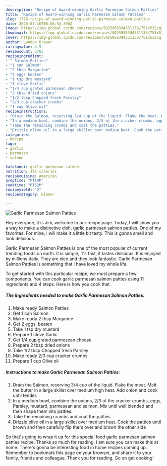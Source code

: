 ```yaml
---
description: "Recipe of Award-winning Garlic Parmesan Salmon Patties"
title: "Recipe of Award-winning Garlic Parmesan Salmon Patties"
slug: 1776-recipe-of-award-winning-garlic-parmesan-salmon-patties
date: 2020-07-16T05:58:53.390Z
image: https://img-global.cpcdn.com/recipes/5025958394331136/751x532cq70/garlic-parmesan-salmon-patties-recipe-main-photo.jpg
thumbnail: https://img-global.cpcdn.com/recipes/5025958394331136/751x532cq70/garlic-parmesan-salmon-patties-recipe-main-photo.jpg
cover: https://img-global.cpcdn.com/recipes/5025958394331136/751x532cq70/garlic-parmesan-salmon-patties-recipe-main-photo.jpg
author: Landon Brewer
ratingvalue: 4.5
reviewcount: 5705
recipeingredient:
- " Salmon Patties"
- "1 can Salmon"
- "2 tbsp Margarine"
- "2 eggs beaten"
- "1 tsp dry mustard"
- "1 clove Garlic"
- "1/4 cup grated parmesean cheese"
- "2 tbsp dried onions"
- "1/2 tbsp Chopped fresh Parsley"
- "2/3 cup cracker crumbs"
- "1 cup Olive oil"
recipeinstructions:
- "Drain the Salmon, reserving 3/4 cup of the liquid. Flake the meat. Melt the butter in a large skillet over medium high heat. Add onion and cook until tender."
- "In a medium bowl, combine the onions, 2/3 of the cracker crumbs, eggs, Parsley, mustard, parmesean and salmon. Mix until well blended and then shape them into patties."
- "Take the remaining crumbs and coat the patties."
- "Drizzle olive oil in a large skillet over medium heat. Cook the patties until brown and then carefully flip them over and brown the other side"
categories:
- Recipe
tags:
- garlic
- parmesan
- salmon

katakunci: garlic parmesan salmon 
nutrition: 195 calories
recipecuisine: American
preptime: "PT14M"
cooktime: "PT52M"
recipeyield: "2"
recipecategory: Dinner

---
```



![Garlic Parmesan Salmon Patties](https://img-global.cpcdn.com/recipes/5025958394331136/751x532cq70/garlic-parmesan-salmon-patties-recipe-main-photo.jpg)

Hey everyone, it is Jim, welcome to our recipe page. Today, I will show you a way to make a distinctive dish, garlic parmesan salmon patties. One of my favorites. For mine, I will make it a little bit tasty. This is gonna smell and look delicious.



Garlic Parmesan Salmon Patties is one of the most popular of current trending foods on earth. It is simple, it's fast, it tastes delicious. It is enjoyed by millions daily. They are nice and they look fantastic. Garlic Parmesan Salmon Patties is something that I have loved my whole life.


To get started with this particular recipe, we must prepare a few components. You can cook garlic parmesan salmon patties using 11 ingredients and 4 steps. Here is how you cook that.

<!--inarticleads1-->

##### The ingredients needed to make Garlic Parmesan Salmon Patties:

1. Make ready  Salmon Patties
1. Get 1 can Salmon
1. Make ready 2 tbsp Margarine
1. Get 2 eggs, beaten
1. Take 1 tsp dry mustard
1. Prepare 1 clove Garlic
1. Get 1/4 cup grated parmesean cheese
1. Prepare 2 tbsp dried onions
1. Take 1/2 tbsp Chopped fresh Parsley
1. Make ready 2/3 cup cracker crumbs
1. Prepare 1 cup Olive oil




<!--inarticleads2-->

##### Instructions to make Garlic Parmesan Salmon Patties:

1. Drain the Salmon, reserving 3/4 cup of the liquid. Flake the meat. Melt the butter in a large skillet over medium high heat. Add onion and cook until tender.
1. In a medium bowl, combine the onions, 2/3 of the cracker crumbs, eggs, Parsley, mustard, parmesean and salmon. Mix until well blended and then shape them into patties.
1. Take the remaining crumbs and coat the patties.
1. Drizzle olive oil in a large skillet over medium heat. Cook the patties until brown and then carefully flip them over and brown the other side




So that's going to wrap it up for this special food garlic parmesan salmon patties recipe. Thanks so much for reading. I am sure you can make this at home. There's gonna be interesting food in home recipes coming up. Remember to bookmark this page on your browser, and share it to your family, friends and colleague. Thank you for reading. Go on get cooking!
